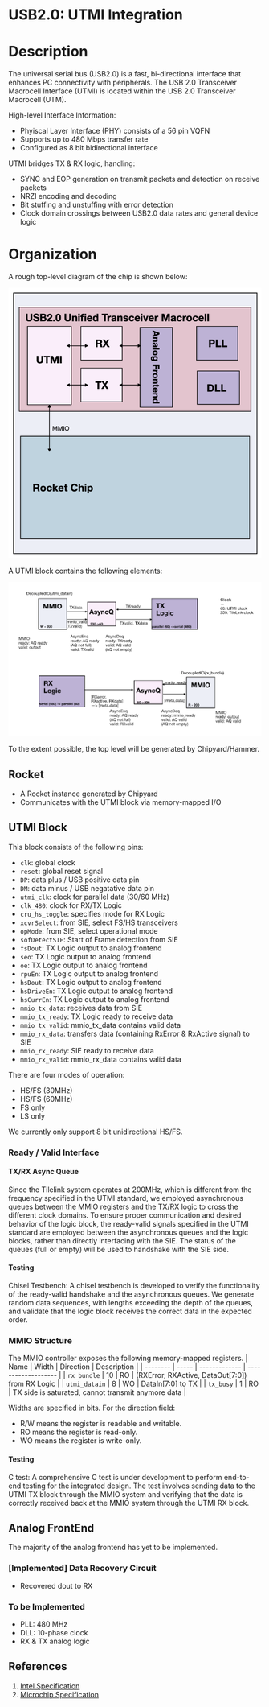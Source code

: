# USB2.0: UTMI Integration

# Description
The universal serial bus (USB2.0) is a fast, bi-directional interface that enhances PC connectivity with peripherals. The USB 2.0 Transceiver Macrocell Interface (UTMI) is located within the USB 2.0 Transceiver Macrocell (UTM). 

High-level Interface Information: 
+ Phyiscal Layer Interface (PHY) consists of a 56 pin VQFN
+ Supports up to 480 Mbps transfer rate
+ Configured as 8 bit bidirectional interface

UTMI bridges TX \& RX logic, handling:
+ SYNC and EOP generation on transmit packets and detection on receive packets
+ NRZI encoding and decoding
+ Bit stuffing and unstuffing with error detection
+ Clock domain crossings between USB2.0 data rates and general device logic

# Organization
A rough top-level diagram of the chip is shown below: 

![UTMI TOP diagram](../../.././figs/UTMI_top.png)

A UTMI block contains the following elements:

![UTMI MMIO diagram](../../.././figs/UTMI_MMIO.png)

To the extent possible, the top level will be generated by Chipyard/Hammer.

## Rocket
- A Rocket instance generated by Chipyard
- Communicates with the UTMI block via memory-mapped I/O

## UTMI Block
This block consists of the following pins:
- `clk`: global clock
- `reset`: global reset signal
- `DP`: data plus / USB positive data pin
- `DM`: data minus / USB negatative data pin
- `utmi_clk`: clock for parallel data (30/60 MHz)
- `clk_480`: clock for RX/TX Logic
- `cru_hs_toggle`: specifies mode for RX Logic
- `xcvrSelect`: from SIE, select FS/HS transceivers 
- `opMode`: from SIE, select operational mode 
- `sofDetectSIE`: Start of Frame detection from SIE
- `fsDout`: TX Logic output to analog frontend 
- `seo`: TX Logic output to analog frontend
- `oe`: TX Logic output to analog frontend
- `rpuEn`: TX Logic output to analog frontend
- `hsDout`: TX Logic output to analog frontend
- `hsDriveEn`: TX Logic output to analog frontend
- `hsCurrEn`: TX Logic output to analog frontend
- `mmio_tx_data`: receives data from SIE
- `mmio_tx_ready`: TX Logic ready to receive data
- `mmio_tx_valid`: mmio_tx_data contains valid data
- `mmio_rx_data`: transfers data (containing RxError & RxActive signal) to SIE
- `mmio_rx_ready`: SIE ready to receive data
- `mmio_rx_valid`: mmio_rx_data contains valid data

<!-- This block consists of the following interface signals: TODO table -->

There are four modes of operation:
- HS/FS (30MHz)
- HS/FS (60MHz)
- FS only
- LS only

We currently only support 8 bit unidirectional HS/FS.

### Ready / Valid Interface

#### TX/RX Async Queue
Since the Tilelink system operates at 200MHz, which is different from the frequency specified in the UTMI standard, we employed asynchronous queues between the MMIO registers and the TX/RX logic to cross the different clock domains.
To ensure proper communication and desired behavior of the logic block, the ready-valid signals specified in the UTMI standard are employed between the asynchronous queues and the logic blocks, rather than directly interfacing with the SIE. The status of the queues (full or empty) will be used to handshake with the SIE side.

#### Testing
Chisel Testbench:
A chisel testbench is developed to verify the functionality of the ready-valid handshake and the asynchronous queues. We generate random data sequences, with lengths exceeding the depth of the queues, and validate that the logic block receives the correct data in the expected order.

### MMIO Structure
The MMIO controller exposes the following memory-mapped registers.
| Name     | Width | Direction     | Description         | 
| -------- | ----- | ------------- | ------------------- |
| `rx_bundle` | 10   | RO | (RXError, RXActive, DataOut[7:0]) from RX Logic |
| `utmi_datain` | 8   | WO | DataIn[7:0] to TX |
| `tx_busy` | 1  | RO | TX side is saturated, cannot transmit anymore data |

Widths are specified in bits. For the direction field:

- R/W means the register is readable and writable.
- RO means the register is read-only.
- WO means the register is write-only.

#### Testing
C test:
A comprehensive C test is under development to perform end-to-end testing for the integrated design. The test involves sending data to the UTMI TX block through the MMIO system and verifying that the data is correctly received back at the MMIO system through the UTMI RX block.


## Analog FrontEnd
The majority of the analog frontend has yet to be implemented.

### [Implemented] Data Recovery Circuit
+ Recovered dout to RX

### To be Implemented
+ PLL: 480 MHz
+ DLL: 10-phase clock
+ RX \& TX analog logic

## References
1. [Intel Specification](https://www.intel.com/content/dam/www/public/us/en/documents/technical-specifications/usb2-transceiver-macrocell-interface-specifications.pdf)
2. [Microchip Specification](https://www.microchip.com/en-us/product/usb3250#document-table)
